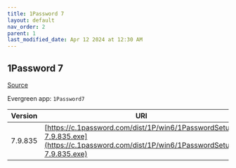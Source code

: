 ```yaml
---
title: 1Password 7
layout: default
nav_order: 2
parent: 1
last_modified_date: Apr 12 2024 at 12:30 AM
---
```


## 1Password 7

[Source](https://1password.com/)

Evergreen app: `1Password7`

| Version | URI                                                                                                                                |
| ------- | ---------------------------------------------------------------------------------------------------------------------------------- |
| 7.9.835 | [https://c.1password.com/dist/1P/win6/1PasswordSetup-7.9.835.exe](https://c.1password.com/dist/1P/win6/1PasswordSetup-7.9.835.exe) |
